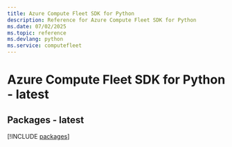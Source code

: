 ```yaml
---
title: Azure Compute Fleet SDK for Python
description: Reference for Azure Compute Fleet SDK for Python
ms.date: 07/02/2025
ms.topic: reference
ms.devlang: python
ms.service: computefleet
---
```

# Azure Compute Fleet SDK for Python - latest
## Packages - latest
[!INCLUDE [packages](compute-fleet-index.md)]